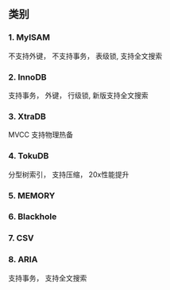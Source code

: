 ## 类别
### 1. MyISAM
不支持外键， 不支持事务， 表级锁, 支持全文搜索
### 2. InnoDB
支持事务， 外键， 行级锁,  新版支持全文搜索
### 3. XtraDB
MVCC 支持物理热备
### 4. TokuDB 
分型树索引， 支持压缩， 20x性能提升
### 5. MEMORY
### 6. Blackhole
### 7. CSV
### 8. ARIA
支持事务， 支持全文搜索
